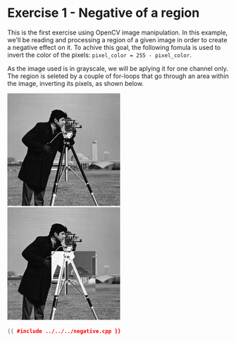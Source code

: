 # Exercise 1 - Negative of a region

This is the first exercise using OpenCV image manipulation. In this example, we'll be reading and processing a region of a given image in order to create a negative effect on it. To achive this goal, the following fomula is used to invert the color of the pixels: `pixel_color = 255 - pixel_color`. 

As the image used is in grayscale, we will be aplying it for one channel only. The region is seleted by a couple of for-loops that go through an area within the image, inverting its pixels, as shown below.

![Negative Region](../img/camera__.jpg "Negative region")
![Negative Region](../img/negative.jpg "Negative region")


```cpp
{{ #include ../../../negative.cpp }}
```



